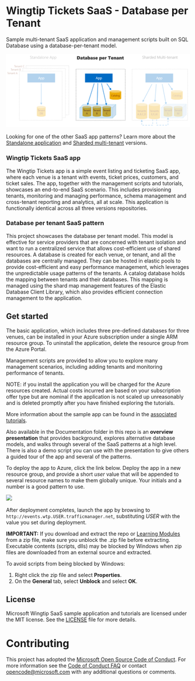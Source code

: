 # Wingtip Tickets SaaS - Database per Tenant
Sample multi-tenant SaaS application and management scripts built on SQL Database using a database-per-tenant model.

![Versions of Wingtip Tickets SaaS apps](./Documentation/AppVersions.PNG)

Looking for one of the other SaaS app patterns? Learn more about the [Standalone application](https://github.com/Microsoft/WingtipTicketsSaaS-StandaloneApp) and [Sharded multi-tenant](https://github.com/Microsoft/WingtipTicketsSaaS-MultiTenantDb) versions.

### Wingtip Tickets SaaS app

The Wingtip Tickets app is a simple event listing and ticketing SaaS app, where each venue is a tenant with events, ticket prices, customers, and ticket sales. The app, together with the management scripts and tutorials, showcases an end-to-end SaaS scenario. This includes provisioning tenants, monitoring and managing performance, schema management and cross-tenant reporting and analytics, all at scale. This application is functionally identical across all three versions repositories.

### Database per tenant SaaS pattern

This project showcases the database per tenant model. This model is effective for service providers that are concerned with tenant isolation and want to run a centralized service that allows cost-efficient use of shared resources. A database is created for each venue, or tenant, and all the databases are centrally managed. They can be hosted in elastic pools to provide cost-efficient and easy performance management, which leverages the unpredictable usage patterns of the tenants. A catalog database holds the mapping between tenants and their databases. This mapping is managed using the shard map management features of the Elastic Database Client Library, which also provides efficient connection management to the application.

## Get started

The basic application, which includes three pre-defined databases for three venues, can be installed in your Azure subscription under a single ARM resource group.  To uninstall the application, delete the resource group from the Azure Portal.

Management scripts are provided to allow you to explore many management scenarios, including adding tenants and monitoring performance of tenants.

NOTE: if you install the application you will be charged for the Azure resources created.  Actual costs incurred are based on your subscription offer type but are nominal if the application is not scaled up unreasonably and is deleted promptly after you have finished exploring the tutorials.

More information about the sample app can be found in the [associated tutorials](https://docs.microsoft.com/en-us/azure/sql-database/saas-dbpertenant-wingtip-app-overview).

Also available in the Documentation folder in this repo is an **overview presentation** that provides background, explores alternative database models, and walks through several of the SaaS patterns at a high level. There is also a demo script you can use with the presentation to give others a guided tour of the app and several of the patterns.

To deploy the app to Azure, click the link below.  Deploy the app in a new resource group, and provide a short *user* value that will be appended to several resource names to make them globally unique.  Your initials and a number is a good pattern to use.


<a href="https://aka.ms/deploywingtipdpt" target="_blank">
    <img src="http://azuredeploy.net/deploybutton.png"/>
</a>

After deployment completes, launch the app by browsing to ```http://events.wtp.USER.trafficmanager.net```, substituting *USER* with the value you set during deployment.

**IMPORTANT:** If you download and extract the repo or [Learning Modules](https://github.com/Microsoft/WingtipSaaS/tree/master/Learning%20Modules) from a zip file, make sure you unblock the .zip file before extracting. Executable contents (scripts, dlls) may be blocked by Windows when zip files are downloaded from an external source and extracted.

To avoid scripts from being blocked by Windows:

1. Right click the zip file and select **Properties**.
1. On the **General** tab, select **Unblock** and select **OK**.


## License
Microsoft Wingtip SaaS sample application and tutorials are licensed under the MIT license. See the [LICENSE](https://github.com/Microsoft/WingtipSaaS/blob/master/license) file for more details.

# Contributing

This project has adopted the [Microsoft Open Source Code of Conduct](https://opensource.microsoft.com/codeofconduct/). For more information see the [Code of Conduct FAQ](https://opensource.microsoft.com/codeofconduct/faq/) or contact [opencode@microsoft.com](mailto:opencode@microsoft.com) with any additional questions or comments.
